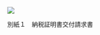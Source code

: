 ![](https://www.nta.go.jp/tmp/b752302f-facb-4ded-832b-c615c6b95fd7/images/bede926ae91444bdc2e4166b9955ad1b1dcef8775098c077206557cbf3e1d156.jpg)

別紙１　納税証明書交付請求書